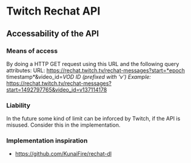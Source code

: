 # Twitch Rechat API #
## Accessability of the API ##
### Means of access ###
By doing a HTTP GET request using this URL and the following query attributes:
URL: https://rechat.twitch.tv/rechat-messages?start=*epoch timestamp*&video_id=*VOD ID (prefixed with 'v')*
*Example:* https://rechat.twitch.tv/rechat-messages?start=1492797765&video_id=v137114178

### Liability ###
In the future some kind of limit can be inforced by Twitch, if the API is misused. Consider this in the implementation.

### Implementation inspiration ###
- https://github.com/KunaiFire/rechat-dl